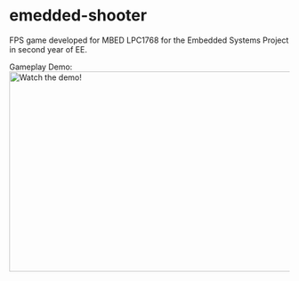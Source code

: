 # emedded-shooter
FPS game developed for MBED LPC1768 for the Embedded Systems Project in second year of EE.

Gameplay Demo: 
<a href="http://www.youtube.com/watch?feature=player_embedded&v=tKlu510Svg8
" target="_blank"><img src="http://img.youtube.com/vi/tKlu510Svg8/0.jpg" 
alt="Watch the demo!" width="640" height="360" border="0" /></a>




